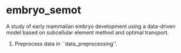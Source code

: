 # embryo_semot
A study of early mammalian embryo development using a data-driven model based on subcellular element method and optimal transport.

1. Preprocess data in ``data_preprocessing''.
